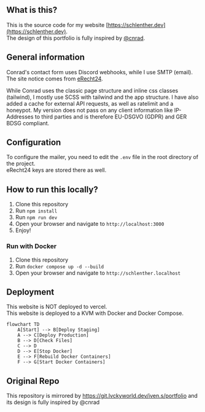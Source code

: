 ## What is this?

This is the source code for my website [https://schlenther.dev](https://schlenther.dev).  
The design of this portfolio is fully inspired by [@cnrad](https://github.com/cnrad/cnrad.dev).

## General information

Conrad's contact form uses Discord webhooks, while I use SMTP (email). The site notice comes
from [eRecht24](https://e-rech24.de).

While Conrad uses the classic page structure and inline css classes (tailwind), I mostly use SCSS with tailwind and the
app structure.
I have also added a cache for external API requests, as well as ratelimit and a honeypot.
My version does not pass on any client information like IP-Addresses to third parties and is therefore EU-DSGVO (GDPR)
and GER BDSG
compliant.

## Configuration

To configure the mailer, you need to edit the `.env` file in the root directory of the project.  
eRecht24 keys are stored there as well.

## How to run this locally?

1. Clone this repository
2. Run `npm install`
3. Run `npm run dev`
4. Open your browser and navigate to `http://localhost:3000`
5. Enjoy!

### Run with Docker

1. Clone this repository
2. Run `docker compose up -d --build`
3. Open your browser and navigate to `http://schlenther.localhost`

## Deployment

This website is NOT deployed to vercel.  
This website is deployed to a KVM with Docker and Docker Compose.

```mermaid
flowchart TD
    A[Start] --> B[Deploy Staging]
    A --> C[Deploy Production]
    B --> D[Check Files]
    C --> D
    D --> E[Stop Docker]
    E --> F[Rebuild Docker Containers]
    F --> G[Start Docker Containers]
```

## Original Repo

This repository is mirrored by https://git.lvckyworld.dev/iven.s/portfolio and its design is fully inspired by @cnrad